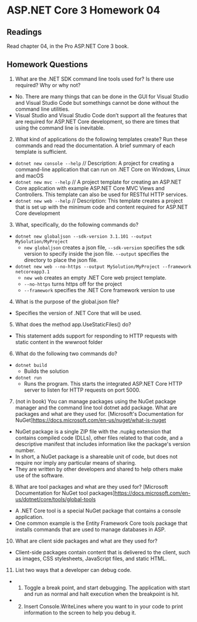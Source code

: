 # ASP.NET Core 3 Homework 04

## Readings
Read chapter 04, in the Pro ASP.NET Core 3 book.

## Homework Questions
1. What are the .NET SDK command line tools used for? Is there use required? Why or why not?
  - No. There are many things that can be done in the GUI for Visual Studio and Visual Studio Code but somethings cannot be done without the command line utilities.
  - Visual Studio and Visual Studio Code don’t support all the features that are required for ASP.NET Core development, so there are times that using the command line is inevitable.
2. What kind of applications do the following templates create? Run these commands and read the documentation. A brief summary of each template is sufficient.
  - `dotnet new console --help` // Description: A project for creating a command-line application that can run on .NET Core on Windows, Linux and macOS
  - `dotnet new mvc --help` //  A project template for creating an ASP.NET Core application with example ASP.NET Core MVC Views and Controllers. This template can also be used for RESTful HTTP services.
  - `dotnet new web --help` // Description: This template creates a project that is set up with the minimum code and content required for ASP.NET Core
development
3. What, specifically, do the following commands do?
  - `dotnet new globaljson --sdk-version 3.1.101 --output MySolution/MyProject`
    + `new globaljson` creates a json file, `--sdk-version` specifies the sdk version to specify inside the json file. `--output` specifies the directory to place the json file.
  - `dotnet new web --no-https --output MySolution/MyProject --framework netcoreapp3.1`
      + `new web` creates an empty .NET Core web project template.
      + `--no-https` turns https off for the project
      + `--framework` specifies the .NET Core framework version to use
4. What is the purpose of the global.json file?
  -  Specifies the version of .NET Core that will be used.
5. What does the method app.UseStaticFiles() do?
  - This statement adds support for responding to HTTP requests with static content in the wwwroot folder
6. What do the following two commands do?
  - `dotnet build`
      + Builds the solution
  - `dotnet run`
      + Runs the program. This starts the integrated ASP.NET Core HTTP server to listen for HTTP requests on port 5000.
7. (not in book) You can manage packages using the NuGet package manager and the command line tool dotnet add package. What are packages and what are they used for. [Microsoft's Documentation for NuGet]https://docs.microsoft.com/en-us/nuget/what-is-nuget
  - NuGet package is a single ZIP file with the .nupkg extension that contains compiled code (DLLs), other files related to that code, and a descriptive manifest that includes information like the package's version number. 
  - In short, a NuGet package is a shareable unit of code, but does not require nor imply any particular means of sharing.
  - They are written by other developers and shared to help others make use of the software.
8. What are tool packages and what are they used for? [Microsoft Documentation for NuGet tool packages]https://docs.microsoft.com/en-us/dotnet/core/tools/global-tools
  - A .NET Core tool is a special NuGet package that contains a console application.
  - One common example is the Entity Framework Core tools package that installs commands that are used to manage databases in ASP.
10. What are client side packages and what are they used for?
  - Client-side packages contain content that is delivered to the client, such as images, CSS stylesheets, JavaScript files, and static HTML.
11. List two ways that a developer can debug code.
  - 1. Toggle a break point, and start debugging. The application with start and run as normal and halt execution when the breakpoint is hit.
  - 2. Insert Console.WriteLines where you want to in your code to print information to the screen to help you debug it.